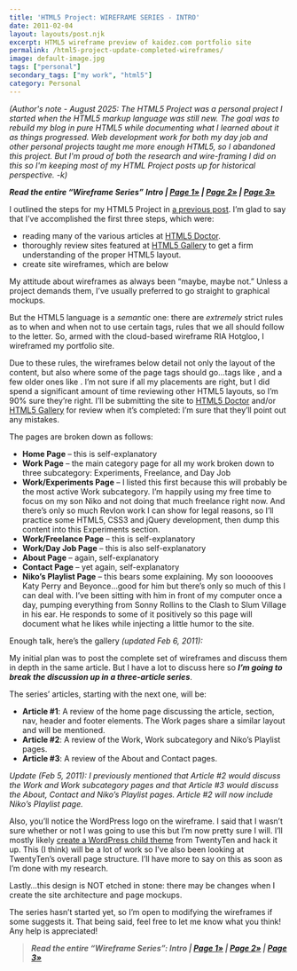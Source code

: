 ```yaml
---
title: 'HTML5 Project: WIREFRAME SERIES - INTRO'
date: 2011-02-04
layout: layouts/post.njk
excerpt: HTML5 wireframe preview of kaidez.com portfolio site
permalink: /html5-project-update-completed-wireframes/
image: default-image.jpg
tags: ["personal"]
secondary_tags: ["my work", "html5"]
category: Personal
---
```

<em>(Author's note - August 2025: The HTML5 Project was a personal project I started when the HTML5 markup language was still new. The goal was to rebuild my blog in pure HTML5 while documenting what I learned about it as things progressed. Web development work for both my day job and other personal projects taught me more enough HTML5, so I abandoned this project. But I'm proud of both the research and wire-framing I did on this so I'm keeping most of my HTML Project posts up for historical perspective. -k)</em>

***Read the entire “Wireframe Series”***
***Intro | [Page 1»][1] | [Page 2»][2] | [Page 3»][3]***

 [1]: /html5-project-series-1-homepage-wireframe/
 [2]: /html5-project-series-2-work-subcategory-playlist-wireframes/
 [3]: /html5-project-series-3-about-contact-wireframes/

I outlined the steps for my HTML5 Project in [a previous post][5]. I’m glad to say that I’ve accomplished the first three steps, which were:

 [5]: /html5-project-update-january-21-2011/

*   reading many of the various articles at [HTML5 Doctor][6].
*   thoroughly review sites featured at [HTML5 Gallery][7] to get a firm understanding of the proper HTML5 layout.
*   create site wireframes, which are below

My attitude about wireframes as always been “maybe, maybe not.” Unless a project demands them, I’ve usually preferred to go straight to graphical mockups.

 [6]: http://html5doctor.com/
 [7]: http://html5gallery.com/

But the HTML5 language is a *semantic* one: there are *extremely* strict rules as to when and when not to use certain tags, rules that we all should follow to the letter. So, armed with the cloud-based wireframe RIA Hotgloo, I wireframed my portfolio site.

 [8]: http://www.hotgloo.com/

Due to these rules, the wireframes below detail not only the layout of the content, but also where some of the page tags should go…tags like ,  and a few older ones like . I’m not sure if all my placements are right, but I did spend a significant amount of time reviewing other HTML5 layouts, so I’m 90% sure they’re right. I’ll be submitting the site to [HTML5 Doctor][6] and/or [HTML5 Gallery][7] for review when it’s completed: I’m sure that they’ll point out any mistakes.

The pages are broken down as follows:

*   **Home Page** – this is self-explanatory
*   **Work Page** – the main category page for all my work broken down to three subcategory: Experiments, Freelance, and Day Job
*   **Work/Experiments Page** – I listed this first because this will probably be the most active Work subcategory. I’m happily using my free time to focus on my son Niko and not doing that much freelance right now. And there’s only so much Revlon work I can show for legal reasons, so I’ll practice some HTML5, CSS3 and jQuery development, then dump this content into this Experiments section.
*   **Work/Freelance Page** – this is self-explanatory
*   **Work/Day Job Page** – this is also self-explanatory
*   **About Page** – again, self-explanatory
*   **Contact Page** – yet again, self-explanatory
*   **Niko’s Playlist Page** – this bears some explaining. My son loooooves Katy Perry and Beyonce…good for him but there’s only so much of this I can deal with. I’ve been sitting with him in front of my computer once a day, pumping everything from Sonny Rollins to the Clash to Slum Village in his ear. He responds to some of it positively so this page will document what he likes while injecting a little humor to the site.

Enough talk, here’s the gallery *(updated Feb 6, 2011):*


My initial plan was to post the complete set of wireframes and discuss them in depth in the same article. But I have a lot to discuss here so ***I’m going to break the discussion up in a three-article series***.

The series’ articles, starting with the next one, will be:

*   **Article #1**: A review of the home page discussing the article, section, nav, header and footer elements. The Work pages share a similar layout and will be mentioned.
*   **Article #2**: A review of the Work, Work subcategory and Niko’s Playlist pages.
*   **Article #3**: A review of the About and Contact pages.

*Update (Feb 5, 2011): I previously mentioned that Article #2 would discuss the Work and Work subcategory pages and that Article #3 would discuss the About, Contact and Niko’s Playlist pages. Article #2 will now include Niko’s Playlist page.*

Also, you’ll notice the WordPress logo on the wireframe. I said that I wasn’t sure whether or not I was going to use this but I’m now pretty sure I will. I’ll mostly likely [create a WordPress child theme][9] from TwentyTen and hack it up. This (I think) will be a lot of work so I’ve also been looking at TwentyTen’s overall page structure. I’ll have more to say on this as soon as I’m done with my research.

 [9]: http://codex.wordpress.org/Child_Themes

Lastly…this design is NOT etched in stone: there may be changes when I create the site architecture and page mockups.

The series hasn’t started yet, so I’m open to modifying the wireframes if some suggests it. That being said, feel free to let me know what you think! Any help is appreciated!


> ***Read the entire “Wireframe Series”: Intro | [Page 1»][1] | [Page 2»][2] | [Page 3»][3]***

<script type="application/ld+json">
{
    "@context": "https://schema.org",
    "@type": "TechArticle",
    "headline": "HTML5 wireframe preview of kaidez.com portfolio site",
    "description": "Part Two of my explanation on how I created wireframed my HTML5 site before I developed and designed it",
    "author": {
        "@type": "Person",
        "name": "Kai Gittens",
		    "url" : "http://kaidez.com/"
    },
    "datePublished": "2011-02-04",
    "dateModified": "2025-08-27",
    "programmingLanguage": "HTML"
}
</script>